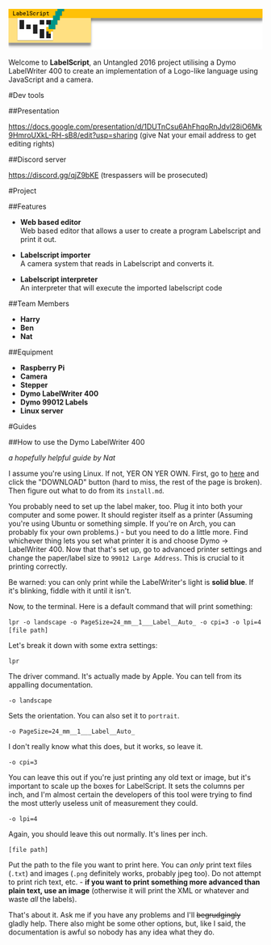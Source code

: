![LabelScript logo](images/labelscriptheader.png)

Welcome to **LabelScript**, an Untangled 2016 project utilising a Dymo LabelWriter 400 to create an implementation of a Logo-like language using JavaScript and a camera.

#Dev tools

##Presentation

https://docs.google.com/presentation/d/1DUTnCsu6AhFhqoRnJdvl28iO6Mk9HmroUXkL-RH-sB8/edit?usp=sharing (give Nat your email address to get editing rights)

##Discord server

https://discord.gg/qjZ9bKE (trespassers will be prosecuted)

#Project

##Features

- **Web based editor**  
Web based editor that allows a user to create a program Labelscript and print it out.

- **Labelscript importer**  
A camera system that reads in Labelscript and converts it.

- **Labelscript interpreter**  
An interpreter that will execute the imported labelscript code

##Team Members

- **Harry**
- **Ben**
- **Nat**

##Equipment

- **Raspberry Pi**
- **Camera**
- **Stepper**
- **Dymo LabelWriter 400**
- **Dymo 99012 Labels**
- **Linux server**

#Guides

##How to use the Dymo LabelWriter 400

*a hopefully helpful guide by Nat*

I assume you're using Linux. If not, YER ON YER OWN. First, go to [here](http://www.dymo.com/en-GB/dymo-label-sdk-and-cups-drivers-for-linux-dymo-label-sdk-cups-linux-p--1) and click the "DOWNLOAD" button (hard to miss, the rest of the page is broken). Then figure out what to do from its `install.md`.

You probably need to set up the label maker, too. Plug it into both your computer and some power. It should register itself as a printer (Assuming you're using Ubuntu or something simple. If you're on Arch, you can probably fix your own problems.) - but you need to do a little more. Find whichever thing lets you set what printer it is and choose Dymo → LabelWriter 400. Now that that's set up, go to advanced printer settings and change the paper/label size to `99012 Large Address`. This is crucial to it printing correctly.

Be warned: you can only print while the LabelWriter's light is **solid blue**. If it's blinking, fiddle with it until it isn't.

Now, to the terminal. Here is a default command that will print something:

    lpr -o landscape -o PageSize=24_mm__1___Label__Auto_ -o cpi=3 -o lpi=4 [file path]

Let's break it down with some extra settings:

    lpr

The driver command. It's actually made by Apple. You can tell from its appalling documentation.

    -o landscape

Sets the orientation. You can also set it to `portrait`.

    -o PageSize=24_mm__1___Label__Auto_

I don't really know what this does, but it works, so leave it.

    -o cpi=3

You can leave this out if you're just printing any old text or image, but it's important to scale up the boxes for LabelScript. It sets the columns per inch, and I'm almost certain the developers of this tool were trying to find the most utterly useless unit of measurement they could.

    -o lpi=4

Again, you should leave this out normally. It's lines per inch.

    [file path]

Put the path to the file you want to print here. You can *only* print text files (`.txt`) and images (`.png` definitely works, probably jpeg too). Do not attempt to print rich text, etc. - **if you want to print something more advanced than plain text, use an image** (otherwise it will print the XML or whatever and waste *all* the labels).

That's about it. Ask me if you have any problems and I'll ~~begrudgingly~~ gladly help. There also might be some other options, but, like I said, the documentation is awful so nobody has any idea what they do.
